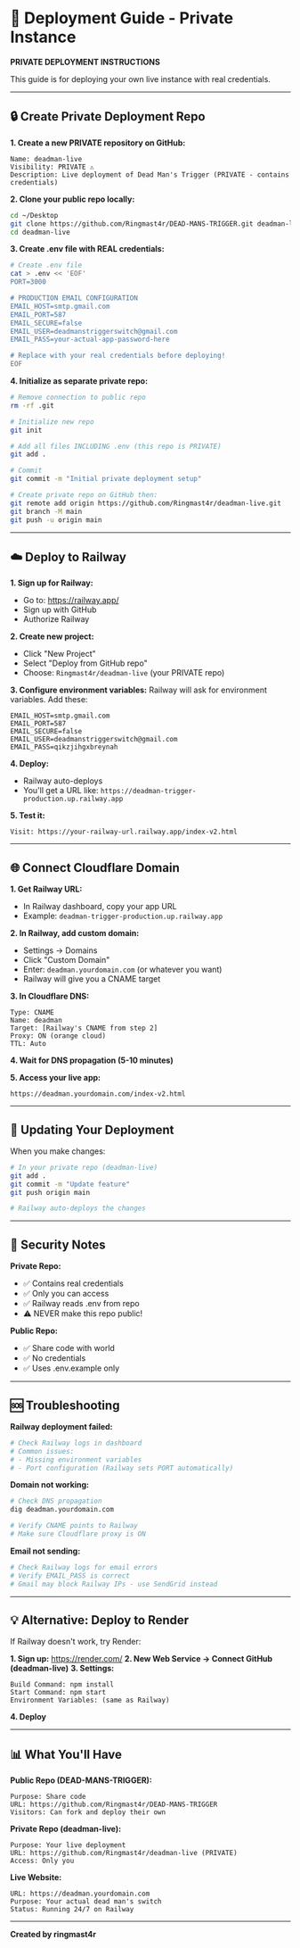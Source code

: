 # 🚀 Deployment Guide - Private Instance

**PRIVATE DEPLOYMENT INSTRUCTIONS**

This guide is for deploying your own live instance with real credentials.

---

## 🔒 Create Private Deployment Repo

**1. Create a new PRIVATE repository on GitHub:**
```
Name: deadman-live
Visibility: PRIVATE ⚠️
Description: Live deployment of Dead Man's Trigger (PRIVATE - contains credentials)
```

**2. Clone your public repo locally:**
```bash
cd ~/Desktop
git clone https://github.com/Ringmast4r/DEAD-MANS-TRIGGER.git deadman-live
cd deadman-live
```

**3. Create .env file with REAL credentials:**
```bash
# Create .env file
cat > .env << 'EOF'
PORT=3000

# PRODUCTION EMAIL CONFIGURATION
EMAIL_HOST=smtp.gmail.com
EMAIL_PORT=587
EMAIL_SECURE=false
EMAIL_USER=deadmanstriggerswitch@gmail.com
EMAIL_PASS=your-actual-app-password-here

# Replace with your real credentials before deploying!
EOF
```

**4. Initialize as separate private repo:**
```bash
# Remove connection to public repo
rm -rf .git

# Initialize new repo
git init

# Add all files INCLUDING .env (this repo is PRIVATE)
git add .

# Commit
git commit -m "Initial private deployment setup"

# Create private repo on GitHub then:
git remote add origin https://github.com/Ringmast4r/deadman-live.git
git branch -M main
git push -u origin main
```

---

## ☁️ Deploy to Railway

**1. Sign up for Railway:**
- Go to: https://railway.app/
- Sign up with GitHub
- Authorize Railway

**2. Create new project:**
- Click "New Project"
- Select "Deploy from GitHub repo"
- Choose: `Ringmast4r/deadman-live` (your PRIVATE repo)

**3. Configure environment variables:**
Railway will ask for environment variables. Add these:

```
EMAIL_HOST=smtp.gmail.com
EMAIL_PORT=587
EMAIL_SECURE=false
EMAIL_USER=deadmanstriggerswitch@gmail.com
EMAIL_PASS=qikzjihgxbreynah
```

**4. Deploy:**
- Railway auto-deploys
- You'll get a URL like: `https://deadman-trigger-production.up.railway.app`

**5. Test it:**
```
Visit: https://your-railway-url.railway.app/index-v2.html
```

---

## 🌐 Connect Cloudflare Domain

**1. Get Railway URL:**
- In Railway dashboard, copy your app URL
- Example: `deadman-trigger-production.up.railway.app`

**2. In Railway, add custom domain:**
- Settings → Domains
- Click "Custom Domain"
- Enter: `deadman.yourdomain.com` (or whatever you want)
- Railway will give you a CNAME target

**3. In Cloudflare DNS:**
```
Type: CNAME
Name: deadman
Target: [Railway's CNAME from step 2]
Proxy: ON (orange cloud)
TTL: Auto
```

**4. Wait for DNS propagation (5-10 minutes)**

**5. Access your live app:**
```
https://deadman.yourdomain.com/index-v2.html
```

---

## 🔄 Updating Your Deployment

When you make changes:

```bash
# In your private repo (deadman-live)
git add .
git commit -m "Update feature"
git push origin main

# Railway auto-deploys the changes
```

---

## 🔐 Security Notes

**Private Repo:**
- ✅ Contains real credentials
- ✅ Only you can access
- ✅ Railway reads .env from repo
- ⚠️ NEVER make this repo public!

**Public Repo:**
- ✅ Share code with world
- ✅ No credentials
- ✅ Uses .env.example only

---

## 🆘 Troubleshooting

**Railway deployment failed:**
```bash
# Check Railway logs in dashboard
# Common issues:
# - Missing environment variables
# - Port configuration (Railway sets PORT automatically)
```

**Domain not working:**
```bash
# Check DNS propagation
dig deadman.yourdomain.com

# Verify CNAME points to Railway
# Make sure Cloudflare proxy is ON
```

**Email not sending:**
```bash
# Check Railway logs for email errors
# Verify EMAIL_PASS is correct
# Gmail may block Railway IPs - use SendGrid instead
```

---

## 💡 Alternative: Deploy to Render

If Railway doesn't work, try Render:

**1. Sign up:** https://render.com/
**2. New Web Service → Connect GitHub (deadman-live)**
**3. Settings:**
```
Build Command: npm install
Start Command: npm start
Environment Variables: (same as Railway)
```
**4. Deploy**

---

## 📊 What You'll Have

**Public Repo (DEAD-MANS-TRIGGER):**
```
Purpose: Share code
URL: https://github.com/Ringmast4r/DEAD-MANS-TRIGGER
Visitors: Can fork and deploy their own
```

**Private Repo (deadman-live):**
```
Purpose: Your live deployment
URL: https://github.com/Ringmast4r/deadman-live (PRIVATE)
Access: Only you
```

**Live Website:**
```
URL: https://deadman.yourdomain.com
Purpose: Your actual dead man's switch
Status: Running 24/7 on Railway
```

---

**Created by ringmast4r**
